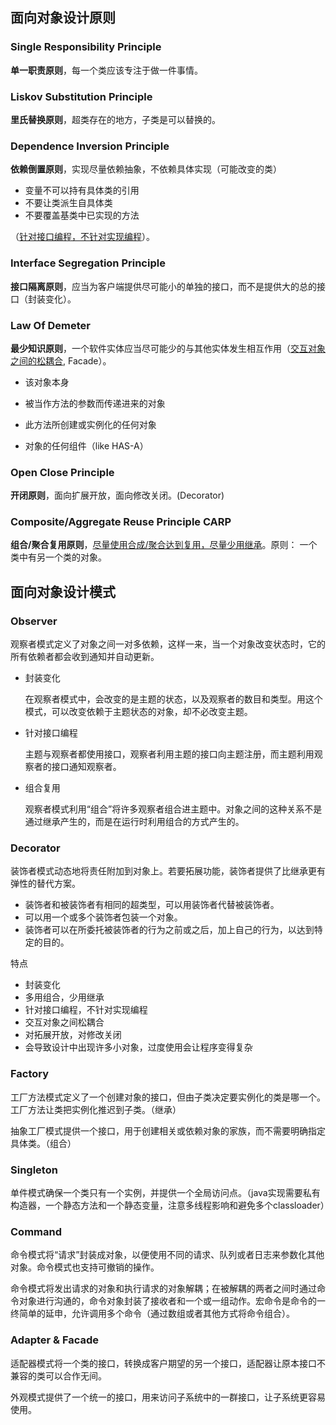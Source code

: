 ## 面向对象设计原则

### Single Responsibility Principle

**单一职责原则**，每一个类应该专注于做一件事情。



### Liskov Substitution Principle

**里氏替换原则**，超类存在的地方，子类是可以替换的。



### Dependence Inversion Principle

**依赖倒置原则**，实现尽量依赖抽象，不依赖具体实现（可能改变的类）

- 变量不可以持有具体类的引用
- 不要让类派生自具体类
- 不要覆盖基类中已实现的方法

（<u>针对接口编程，不针对实现编程</u>）。



### Interface Segregation Principle

**接口隔离原则**，应当为客户端提供尽可能小的单独的接口，而不是提供大的总的接口（封装变化）。



### Law Of Demeter

**最少知识原则**，一个软件实体应当尽可能少的与其他实体发生相互作用（<u>交互对象之间的松耦合</u>, Facade）。

- 该对象本身

- 被当作方法的参数而传递进来的对象

- 此方法所创建或实例化的任何对象

- 对象的任何组件（like HAS-A）

  

### Open Close Principle

**开闭原则**，面向扩展开放，面向修改关闭。(Decorator)



### Composite/Aggregate Reuse Principle CARP

**组合/聚合复用原则**，<u>尽量使用合成/聚合达到复用，尽量少用继承</u>。原则： 一个类中有另一个类的对象。



## 面向对象设计模式

### Observer

观察者模式定义了对象之间一对多依赖，这样一来，当一个对象改变状态时，它的所有依赖者都会收到通知并自动更新。

- 封装变化

  在观察者模式中，会改变的是主题的状态，以及观察者的数目和类型。用这个模式，可以改变依赖于主题状态的对象，却不必改变主题。

- 针对接口编程

  主题与观察者都使用接口，观察者利用主题的接口向主题注册，而主题利用观察者的接口通知观察者。

- 组合复用

  观察者模式利用“组合”将许多观察者组合进主题中。对象之间的这种关系不是通过继承产生的，而是在运行时利用组合的方式产生的。

### Decorator

装饰者模式动态地将责任附加到对象上。若要拓展功能，装饰者提供了比继承更有弹性的替代方案。

- 装饰者和被装饰者有相同的超类型，可以用装饰者代替被装饰者。
- 可以用一个或多个装饰者包装一个对象。
- 装饰者可以在所委托被装饰者的行为之前或之后，加上自己的行为，以达到特定的目的。

特点

- 封装变化
- 多用组合，少用继承
- 针对接口编程，不针对实现编程
- 交互对象之间松耦合
- 对拓展开放，对修改关闭
- 会导致设计中出现许多小对象，过度使用会让程序变得复杂

### Factory

工厂方法模式定义了一个创建对象的接口，但由子类决定要实例化的类是哪一个。工厂方法让类把实例化推迟到子类。（继承）

抽象工厂模式提供一个接口，用于创建相关或依赖对象的家族，而不需要明确指定具体类。（组合）

### Singleton

单件模式确保一个类只有一个实例，并提供一个全局访问点。（java实现需要私有构造器，一个静态方法和一个静态变量，注意多线程影响和避免多个classloader）

### Command

命令模式将“请求”封装成对象，以便使用不同的请求、队列或者日志来参数化其他对象。命令模式也支持可撤销的操作。

命令模式将发出请求的对象和执行请求的对象解耦；在被解耦的两者之间时通过命令对象进行沟通的，命令对象封装了接收者和一个或一组动作。宏命令是命令的一终简单的延申，允许调用多个命令（通过数组或者其他方式将命令组合）。

### Adapter & Facade

适配器模式将一个类的接口，转换成客户期望的另一个接口，适配器让原本接口不兼容的类可以合作无间。

外观模式提供了一个统一的接口，用来访问子系统中的一群接口，让子系统更容易使用。


